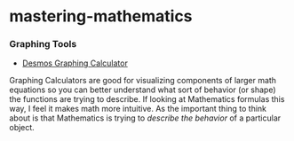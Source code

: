 # mastering-mathematics


### Graphing Tools
- [Desmos Graphing Calculator](https://www.desmos.com/calculator)

Graphing Calculators are good for visualizing components of larger math equations so you can better understand what sort of behavior (or shape) the functions are trying to describe. If looking at Mathematics formulas this way, I feel it makes math more intuitive. As the important thing to think about is that Mathematics is trying to _describe the behavior_ of a particular object.
